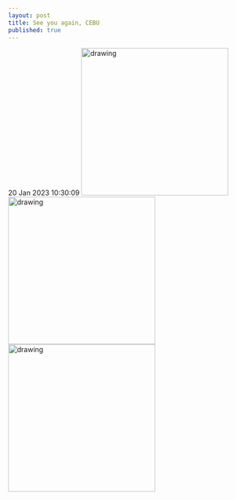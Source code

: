 ```yaml
---
layout: post
title: See you again, CEBU
published: true
---
```

20 Jan 2023 10:30:09
<img src="https://drive.google.com/uc?export=view&id=" alt="drawing" width="300"/>
<img src="https://drive.google.com/uc?export=view&id=" alt="drawing" width="300"/>
<img src="https://drive.google.com/uc?export=view&id=" alt="drawing" width="300"/>
